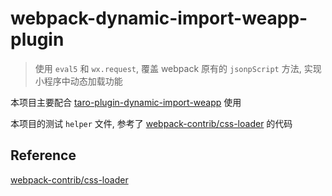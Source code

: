 # webpack-dynamic-import-weapp-plugin

> 使用 `eval5` 和 `wx.request`, 覆盖 webpack 原有的 `jsonpScript` 方法, 实现小程序中动态加载功能

本项目主要配合 [taro-plugin-dynamic-import-weapp](../taro-plugin-dynamic-import-weapp/README.md) 使用

本项目的测试 `helper` 文件, 参考了 [webpack-contrib/css-loader](https://github.com/webpack-contrib/css-loader/tree/master/test/helpers) 的代码

## Reference

[webpack-contrib/css-loader](https://github.com/webpack-contrib/css-loader/tree/master/test/helpers)
